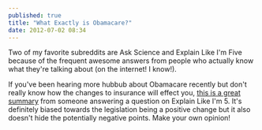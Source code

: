 ```yaml
---
published: true
title: "What Exactly is Obamacare?"
date: 2012-07-02 08:34
---
```

Two of my favorite subreddits are Ask Science and Explain Like I'm Five because of the frequent awesome answers from people who actually know what they're talking about (on the internet! I know!).  

If you've been hearing more hubbub about Obamacare recently but don't really know how the changes to insurance will effect you, [this is a great summary](http://www.reddit.com/tb/vbkfm) from someone answering a question on Explain Like I'm 5. It's definitely biased towards the legislation being a positive change but it also doesn't hide the potentially negative points. Make your own opinion!